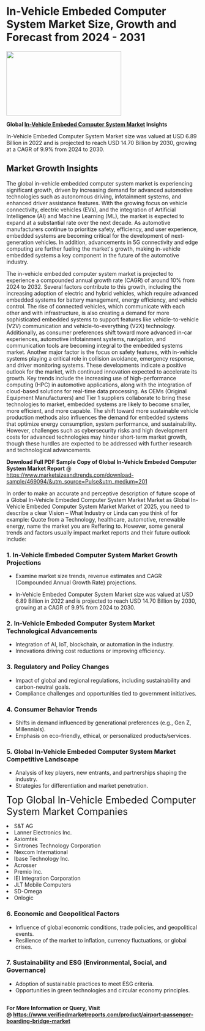 <H1>In-Vehicle Embeded Computer System Market Size, Growth and Forecast from 2024 - 2031</H1><img class="aligncenter size-medium wp-image-584254" src="https://thirdeyenews.in/wp-content/uploads/2024/09/Global-Market-Research-300x168.jpeg" alt="" width="300" height="168" /><p><strong>Global&nbsp;<a href="https://www.marketsizeandtrends.com/download-sample/469094/&amp;utm_source=Pulse&amp;utm_medium=201">In-Vehicle Embeded Computer System Market</a> Insights</strong></p><p>In-Vehicle Embeded Computer System Market size was valued at USD 6.89 Billion in 2022 and is projected to reach USD 14.70 Billion by 2030, growing at a CAGR of 9.9% from 2024 to 2030.</p><p><h2>Market Growth Insights</h2> <p>The global in-vehicle embedded computer system market is experiencing significant growth, driven by increasing demand for advanced automotive technologies such as autonomous driving, infotainment systems, and enhanced driver assistance features. With the growing focus on vehicle connectivity, electric vehicles (EVs), and the integration of Artificial Intelligence (AI) and Machine Learning (ML), the market is expected to expand at a substantial rate over the next decade. As automotive manufacturers continue to prioritize safety, efficiency, and user experience, embedded systems are becoming critical for the development of next-generation vehicles. In addition, advancements in 5G connectivity and edge computing are further fueling the market's growth, making in-vehicle embedded systems a key component in the future of the automotive industry. </p> <p>The in-vehicle embedded computer system market is projected to experience a compounded annual growth rate (CAGR) of around 10% from 2024 to 2032. Several factors contribute to this growth, including the increasing adoption of electric and hybrid vehicles, which require advanced embedded systems for battery management, energy efficiency, and vehicle control. The rise of connected vehicles, which communicate with each other and with infrastructure, is also creating a demand for more sophisticated embedded systems to support features like vehicle-to-vehicle (V2V) communication and vehicle-to-everything (V2X) technology. Additionally, as consumer preferences shift toward more advanced in-car experiences, automotive infotainment systems, navigation, and communication tools are becoming integral to the embedded systems market. Another major factor is the focus on safety features, with in-vehicle systems playing a critical role in collision avoidance, emergency response, and driver monitoring systems. These developments indicate a positive outlook for the market, with continued innovation expected to accelerate its growth. Key trends include the increasing use of high-performance computing (HPC) in automotive applications, along with the integration of cloud-based solutions for real-time data processing. As OEMs (Original Equipment Manufacturers) and Tier 1 suppliers collaborate to bring these technologies to market, embedded systems are likely to become smaller, more efficient, and more capable. The shift toward more sustainable vehicle production methods also influences the demand for embedded systems that optimize energy consumption, system performance, and sustainability. However, challenges such as cybersecurity risks and high development costs for advanced technologies may hinder short-term market growth, though these hurdles are expected to be addressed with further research and technological advancements. </p><p><span class=""><strong>Download Full PDF Sample Copy of Global In-Vehicle Embeded Computer System Market Report</strong> @ <a href="https://www.marketsizeandtrends.com/download-sample/469094/&amp;utm_source=Pulse&amp;utm_medium=201" target="_blank">https://www.marketsizeandtrends.com/download-sample/469094/&amp;utm_source=Pulse&amp;utm_medium=201</a></span></p><p>In order to make an accurate and perceptive description of future scope of a Global&nbsp;In-Vehicle Embeded Computer System Market Market as Global&nbsp;In-Vehicle Embeded Computer System Market Market of 2025, you need to describe a clear Vision &ndash; What Industry or Linda can you think of for example: Quote from a Technology, healthcare, automotive, renewable energy, name the market you are Reffering to. However, some general trends and factors usually impact market reports and their future outlook include:</p><h3>1.&nbsp;<strong>In-Vehicle Embeded Computer System Market Growth Projections</strong></h3><ul><li>Examine market size trends, revenue estimates and CAGR (Compounded Annual Growth Rate) projections.</li><li><p>In-Vehicle Embeded Computer System Market size was valued at USD 6.89 Billion in 2022 and is projected to reach USD 14.70 Billion by 2030, growing at a CAGR of 9.9% from 2024 to 2030.</p></li></ul><h3>2.&nbsp;<strong>In-Vehicle Embeded Computer System Market Technological Advancements</strong></h3><ul><li>Integration of AI, IoT, blockchain, or automation in the industry.</li><li>Innovations driving cost reductions or improving efficiency.</li></ul><h3>3.&nbsp;<strong>Regulatory and Policy Changes</strong></h3><ul><li>Impact of global and regional regulations, including sustainability and carbon-neutral goals.</li><li>Compliance challenges and opportunities tied to government initiatives.</li></ul><h3>4.&nbsp;<strong>Consumer Behavior Trends</strong></h3><ul><li>Shifts in demand influenced by generational preferences (e.g., Gen Z, Millennials).</li><li>Emphasis on eco-friendly, ethical, or personalized products/services.</li></ul><h3>5.&nbsp;<strong>Global In-Vehicle Embeded Computer System Market Competitive Landscape</strong></h3><ul><li>Analysis of key players, new entrants, and partnerships shaping the industry.</li><li>Strategies for differentiation and market penetration.</li></ul><p data-pm-slice="1 1 []"><span style="color: inherit; font-family: inherit; font-size: 25px;">Top Global In-Vehicle Embeded Computer System Market Companies</span></p><div class="" data-test-id=""><p><li>S&T AG</li><li> Lanner Electronics Inc.</li><li> Axiomtek</li><li> Sintrones Technology Corporation</li><li> Nexcom International</li><li> Ibase Technology Inc.</li><li> Acrosser</li><li> Premio Inc.</li><li> IEI Integration Corporation</li><li> JLT Mobile Computers</li><li> SD-Omega</li><li> Onlogic</li></p></div><h3>6.&nbsp;<strong>Economic and Geopolitical Factors</strong></h3><ul><li>Influence of global economic conditions, trade policies, and geopolitical events.</li><li>Resilience of the market to inflation, currency fluctuations, or global crises.</li></ul><h3>7.&nbsp;<strong>Sustainability and ESG (Environmental, Social, and Governance)</strong></h3><ul><li>Adoption of sustainable practices to meet ESG criteria.</li><li>Opportunities in green technologies and circular economy principles.</li></ul><h2><strong style="font-size: 14px;">For More Information or Query, Visit @&nbsp;</strong><a style="background-color: #ffffff; font-size: 14px;" href="https://www.marketsizeandtrends.com/report/in-vehicle-embeded-computer-system-market/" target="_blank">https://www.verifiedmarketreports.com/product/airport-passenger-boarding-bridge-market</a></h2>
